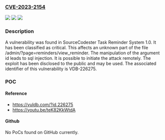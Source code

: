 ### [CVE-2023-2154](https://cve.mitre.org/cgi-bin/cvename.cgi?name=CVE-2023-2154)
![](https://img.shields.io/static/v1?label=Product&message=Task%20Reminder%20System&color=blue)
![](https://img.shields.io/static/v1?label=Version&message=%3D%201.0%20&color=brighgreen)
![](https://img.shields.io/static/v1?label=Vulnerability&message=CWE-89%20SQL%20Injection&color=brighgreen)

### Description

A vulnerability was found in SourceCodester Task Reminder System 1.0. It has been classified as critical. This affects an unknown part of the file /admin/?page=reminders/view_reminder. The manipulation of the argument id leads to sql injection. It is possible to initiate the attack remotely. The exploit has been disclosed to the public and may be used. The associated identifier of this vulnerability is VDB-226275.

### POC

#### Reference
- https://vuldb.com/?id.226275
- https://youtu.be/teK82KkWtdA

#### Github
No PoCs found on GitHub currently.


